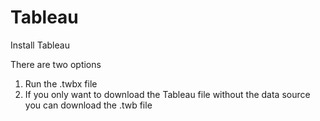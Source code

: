 # Tableau

Install Tableau 

There are two options 

1) Run the .twbx file
2) If you only want to download the Tableau file without the data source you can download the .twb file
